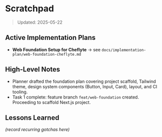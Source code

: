 # Scratchpad

> Updated: 2025-05-22

## Active Implementation Plans
- **Web Foundation Setup for Cheflyte** → see `docs/implementation-plan/web-foundation-cheflyte.md`

## High-Level Notes
- Planner drafted the foundation plan covering project scaffold, Tailwind theme, design system components (Button, Input, Card), layout, and CI tooling.
- Task 1 complete: feature branch `feat/web-foundation` created. Proceeding to scaffold Next.js project.

## Lessons Learned
_(record recurring gotchas here)_
